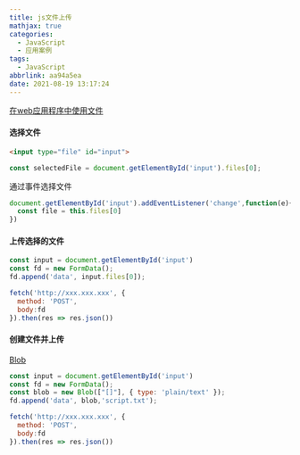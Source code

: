 ```yaml
---
title: js文件上传
mathjax: true
categories:
  - JavaScript
  - 应用案例
tags:
  - JavaScript
abbrlink: aa94a5ea
date: 2021-08-19 13:17:24
---
```


[在web应用程序中使用文件](https://developer.mozilla.org/zh-CN/docs/Web/API/File/Using_files_from_web_applications)

#### 选择文件

```html
<input type="file" id="input">
```

```javascript
const selectedFile = document.getElementById('input').files[0];
```

通过事件选择文件

```javascript
document.getElementById('input').addEventListener('change',function(e){
  const file = this.files[0]
})
```

#### 上传选择的文件

```javascript
const input = document.getElementById('input')
const fd = new FormData();
fd.append('data', input.files[0]);

fetch('http://xxx.xxx.xxx', {
  method: 'POST',
  body:fd
}).then(res => res.json())
```

#### 创建文件并上传

[Blob](https://developer.mozilla.org/zh-CN/docs/Web/API/Blob)

```javascript
const input = document.getElementById('input')
const fd = new FormData();
const blob = new Blob(["[]"], { type: 'plain/text' });
fd.append('data', blob,'script.txt');

fetch('http://xxx.xxx.xxx', {
  method: 'POST',
  body:fd
}).then(res => res.json())
```

